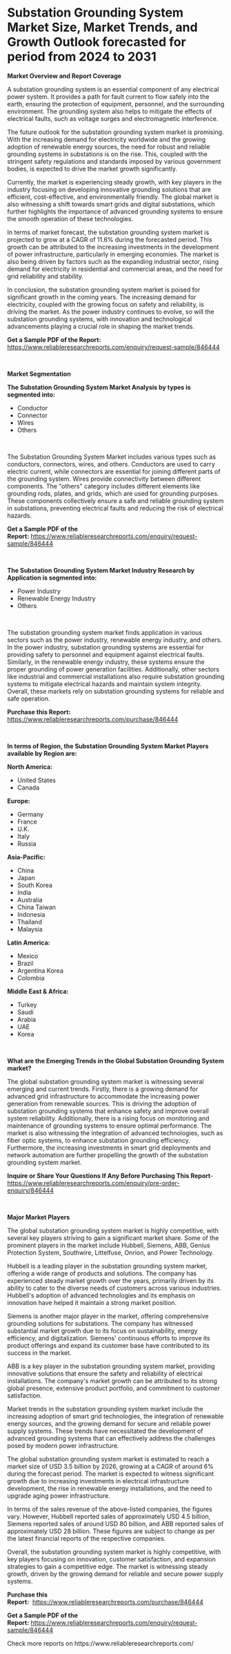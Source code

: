<p><h1>Substation Grounding System Market Size, Market Trends, and Growth Outlook forecasted for period from 2024 to 2031</h1></p><p><strong>Market Overview and Report Coverage</strong></p>
<p><p>A substation grounding system is an essential component of any electrical power system. It provides a path for fault current to flow safely into the earth, ensuring the protection of equipment, personnel, and the surrounding environment. The grounding system also helps to mitigate the effects of electrical faults, such as voltage surges and electromagnetic interference.</p><p>The future outlook for the substation grounding system market is promising. With the increasing demand for electricity worldwide and the growing adoption of renewable energy sources, the need for robust and reliable grounding systems in substations is on the rise. This, coupled with the stringent safety regulations and standards imposed by various government bodies, is expected to drive the market growth significantly.</p><p>Currently, the market is experiencing steady growth, with key players in the industry focusing on developing innovative grounding solutions that are efficient, cost-effective, and environmentally friendly. The global market is also witnessing a shift towards smart grids and digital substations, which further highlights the importance of advanced grounding systems to ensure the smooth operation of these technologies.</p><p>In terms of market forecast, the substation grounding system market is projected to grow at a CAGR of 11.6% during the forecasted period. This growth can be attributed to the increasing investments in the development of power infrastructure, particularly in emerging economies. The market is also being driven by factors such as the expanding industrial sector, rising demand for electricity in residential and commercial areas, and the need for grid reliability and stability.</p><p>In conclusion, the substation grounding system market is poised for significant growth in the coming years. The increasing demand for electricity, coupled with the growing focus on safety and reliability, is driving the market. As the power industry continues to evolve, so will the substation grounding systems, with innovation and technological advancements playing a crucial role in shaping the market trends.</p></p>
<p><strong>Get a Sample PDF of the Report:</strong> <a href="https://www.reliableresearchreports.com/enquiry/request-sample/846444">https://www.reliableresearchreports.com/enquiry/request-sample/846444</a></p>
<p>&nbsp;</p>
<p><strong>Market Segmentation</strong></p>
<p><strong>The Substation Grounding System Market Analysis by types is segmented into:</strong></p>
<p><ul><li>Conductor</li><li>Connector</li><li>Wires</li><li>Others</li></ul></p>
<p>&nbsp;</p>
<p><p>The Substation Grounding System Market includes various types such as conductors, connectors, wires, and others. Conductors are used to carry electric current, while connectors are essential for joining different parts of the grounding system. Wires provide connectivity between different components. The "others" category includes different elements like grounding rods, plates, and grids, which are used for grounding purposes. These components collectively ensure a safe and reliable grounding system in substations, preventing electrical faults and reducing the risk of electrical hazards.</p></p>
<p><strong>Get a Sample PDF of the Report:</strong>&nbsp;<a href="https://www.reliableresearchreports.com/enquiry/request-sample/846444">https://www.reliableresearchreports.com/enquiry/request-sample/846444</a></p>
<p>&nbsp;</p>
<p><strong>The Substation Grounding System Market Industry Research by Application is segmented into:</strong></p>
<p><ul><li>Power Industry</li><li>Renewable Energy Industry</li><li>Others</li></ul></p>
<p>&nbsp;</p>
<p><p>The substation grounding system market finds application in various sectors such as the power industry, renewable energy industry, and others. In the power industry, substation grounding systems are essential for providing safety to personnel and equipment against electrical faults. Similarly, in the renewable energy industry, these systems ensure the proper grounding of power generation facilities. Additionally, other sectors like industrial and commercial installations also require substation grounding systems to mitigate electrical hazards and maintain system integrity. Overall, these markets rely on substation grounding systems for reliable and safe operation.</p></p>
<p><strong>Purchase this Report:</strong>&nbsp; <a href="https://www.reliableresearchreports.com/purchase/846444">https://www.reliableresearchreports.com/purchase/846444</a></p>
<p>&nbsp;</p>
<p><strong>In terms of Region, the Substation Grounding System Market Players available by Region are:</strong></p>
<p>
    <p> <strong> North America: </strong>
        <ul>
            <li>United States</li>
            <li>Canada</li>
        </ul>
        </p> 
    <p> <strong> Europe: </strong>
        <ul>
            <li>Germany</li>
            <li>France</li>
            <li>U.K.</li>
            <li>Italy</li>
            <li>Russia</li>
        </ul>
        </p> 
    <p> <strong> Asia-Pacific: </strong>
        <ul>
            <li>China</li>
            <li>Japan</li>
            <li>South Korea</li>
            <li>India</li>
            <li>Australia</li>
            <li>China Taiwan</li>
            <li>Indonesia</li>
            <li>Thailand</li>
            <li>Malaysia</li>
        </ul>
        </p> 
    <p> <strong> Latin America: </strong>
        <ul>
            <li>Mexico</li>
            <li>Brazil</li>
            <li>Argentina Korea</li>
            <li>Colombia</li>
        </ul>
        </p> 
    <p> <strong> Middle East & Africa: </strong>
        <ul>
            <li>Turkey</li>
            <li>Saudi</li>
            <li>Arabia</li>
            <li>UAE</li>
            <li>Korea</li>
        </ul>
    </p>
    </p>
<p>&nbsp;</p>
<p><strong>What are the Emerging Trends in the Global Substation Grounding System market?</strong></p>
<p><p>The global substation grounding system market is witnessing several emerging and current trends. Firstly, there is a growing demand for advanced grid infrastructure to accommodate the increasing power generation from renewable sources. This is driving the adoption of substation grounding systems that enhance safety and improve overall system reliability. Additionally, there is a rising focus on monitoring and maintenance of grounding systems to ensure optimal performance. The market is also witnessing the integration of advanced technologies, such as fiber optic systems, to enhance substation grounding efficiency. Furthermore, the increasing investments in smart grid deployments and network automation are further propelling the growth of the substation grounding system market.</p></p>
<p><strong>Inquire or Share Your Questions If Any Before Purchasing This Report</strong>- <a href="https://www.reliableresearchreports.com/enquiry/pre-order-enquiry/846444">https://www.reliableresearchreports.com/enquiry/pre-order-enquiry/846444</a></p>
<p>&nbsp;</p>
<p><strong>Major Market Players</strong></p>
<p><p>The global substation grounding system market is highly competitive, with several key players striving to gain a significant market share. Some of the prominent players in the market include Hubbell, Siemens, ABB, Genius Protection System, Southwire, Littelfuse, Onrion, and Power Technology. </p><p>Hubbell is a leading player in the substation grounding system market, offering a wide range of products and solutions. The company has experienced steady market growth over the years, primarily driven by its ability to cater to the diverse needs of customers across various industries. Hubbell's adoption of advanced technologies and its emphasis on innovation have helped it maintain a strong market position.</p><p>Siemens is another major player in the market, offering comprehensive grounding solutions for substations. The company has witnessed substantial market growth due to its focus on sustainability, energy efficiency, and digitalization. Siemens' continuous efforts to improve its product offerings and expand its customer base have contributed to its success in the market.</p><p>ABB is a key player in the substation grounding system market, providing innovative solutions that ensure the safety and reliability of electrical installations. The company's market growth can be attributed to its strong global presence, extensive product portfolio, and commitment to customer satisfaction.</p><p>Market trends in the substation grounding system market include the increasing adoption of smart grid technologies, the integration of renewable energy sources, and the growing demand for secure and reliable power supply systems. These trends have necessitated the development of advanced grounding systems that can effectively address the challenges posed by modern power infrastructure.</p><p>The global substation grounding system market is estimated to reach a market size of USD 3.5 billion by 2026, growing at a CAGR of around 6% during the forecast period. The market is expected to witness significant growth due to increasing investments in electrical infrastructure development, the rise in renewable energy installations, and the need to upgrade aging power infrastructure.</p><p>In terms of the sales revenue of the above-listed companies, the figures vary. However, Hubbell reported sales of approximately USD 4.5 billion, Siemens reported sales of around USD 80 billion, and ABB reported sales of approximately USD 28 billion. These figures are subject to change as per the latest financial reports of the respective companies.</p><p>Overall, the substation grounding system market is highly competitive, with key players focusing on innovation, customer satisfaction, and expansion strategies to gain a competitive edge. The market is witnessing steady growth, driven by the growing demand for reliable and secure power supply systems.</p></p>
<p><strong>Purchase this Report:</strong>&nbsp;&nbsp;<a href="https://www.reliableresearchreports.com/purchase/846444">https://www.reliableresearchreports.com/purchase/846444</a></p>
<p></p>
<p><strong>Get a Sample PDF of the Report:</strong>&nbsp;<a href="https://www.reliableresearchreports.com/enquiry/request-sample/846444">https://www.reliableresearchreports.com/enquiry/request-sample/846444</a></p>
<p>Check more reports on https://www.reliableresearchreports.com/</p>